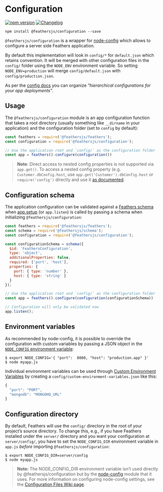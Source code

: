 # Configuration

[![npm version](https://img.shields.io/npm/v/@feathersjs/configuration.svg?style=flat-square)](https://www.npmjs.com/package/@feathersjs/configuration)
[![Changelog](https://img.shields.io/badge/changelog-.md-blue.svg?style=flat-square)](https://github.com/feathersjs/feathers/blob/crow/packages/configuration/CHANGELOG.md)

```
npm install @feathersjs/configuration --save
```

`@feathersjs/configuration` is a wrapper for [node-config](https://github.com/lorenwest/node-config) which allows to configure a server side Feathers application.


By default this implementation will look in `config/*` for `default.json` which retains convention. It will be merged with other configuration files in the `config/` folder using the `NODE_ENV` environment variable. So setting `NODE_ENV=production` will merge `config/default.json` with `config/production.json`.

As per the [config docs](https://github.com/lorenwest/node-config/wiki/Configuration-Files) you can organize *"hierarchical configurations for your app deployments"*.

## Usage

The `@feathersjs/configuration` module is an app configuration function that takes a root directory (usually something like `__dirname` in your application) and the configuration folder (set to `config` by default):

```js
const feathers = require('@feathersjs/feathers');
const configuration = require('@feathersjs/configuration');

// Use the application root and `config/` as the configuration folder
const app = feathers().configure(configuration())
```

> **Note**: Direct access to nested config properties is not supported via `app.get()`. To access a nested config property (e.g. `Customer.dbConfig.host`, use `app.get('Customer').dbConfig.host` or `require('config')` directly and use it [as documented](https://github.com/lorenwest/node-config).

## Configuration schema

The application configuration can be validated against a [Feathers schema](./schema/) when [app.setup](./application.md#setupserver) (or `app.listen`) is called by passing a schema when initializing `@feathersjs/configuration`:

```js
const feathers = require('@feathersjs/feathers');
const schema = require('@feathersjs/schema');
const configuration = require('@feathersjs/configuration');

const configurationSchema = schema({
  $id: 'FeathersConfiguration',
  type: 'object',
  additionalProperties: false,
  required: ['port', 'host'],
  properties: {
    port: { type: 'number' },
    host: { type: 'string' }
  }
});

// Use the application root and `config/` as the configuration folder
const app = feathers().configure(configuration(configurationSchema))

// Configuration will only be validated now
app.listen();
```


## Environment variables

As recommended by node-config, it is possible to override the configuration with custom variables by passing a JSON object in the [`NODE_CONFIG` environment variable](https://github.com/lorenwest/node-config/wiki/Environment-Variables#node_config):

```
$ export NODE_CONFIG='{ "port":  8080, "host": "production.app" }'
$ node myapp.js
```

Individual environment variables can be used through [Custom Environment Variables](https://github.com/lorenwest/node-config/wiki/Environment-Variables#custom-environment-variables) by creating a `config/custom-environment-variables.json` like this:

```js
{
  "port": "PORT",
  "mongodb": "MONGOHQ_URL"
}
```

## Configuration directory

By default, Feathers will use the `config/` directory in the root of your project’s source directory. To change this, e.g., if you have Feathers installed under the `server/` directory and you want your configuration at `server/config/`, you have to set the `NODE_CONFIG_DIR` environment variable in `app.js` _before_ importing `@feathersjs/configuration`:

```
$ export NODE_CONFIG_DIR=server/config
$ node myapp.js
```

> __Note:__ The NODE_CONFIG_DIR environment variable isn’t used directly by @feathersjs/configuration but by the [node-config](https://github.com/lorenwest/node-config) module that it uses. For more information on configuring node-config settings, see the [Configuration Files Wiki page](https://github.com/lorenwest/node-config/wiki/Configuration-Files).

